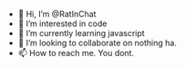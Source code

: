 - 👋 Hi, I’m @RatInChat
- 👀 I’m interested in code
- 🌱 I’m currently learning javascript
- 💞️ I’m looking to collaborate on nothing ha.
- 📫 How to reach me. You dont.

<!---
RatInChat/RatInChat is a ✨ special ✨ repository because its `README.md` (this file) appears on your GitHub profile.
You can click the Preview link to take a look at your changes.
--->
